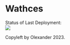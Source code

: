 # Wathces


Status of Last Deployment:<br>
<img src="https://github.com/alexpiliavskiy/github-actions-part-1-basics/workflows/My-Wathes-site/badge.svg?branch=main"><br>


Copyleft by Olexander 2023.
